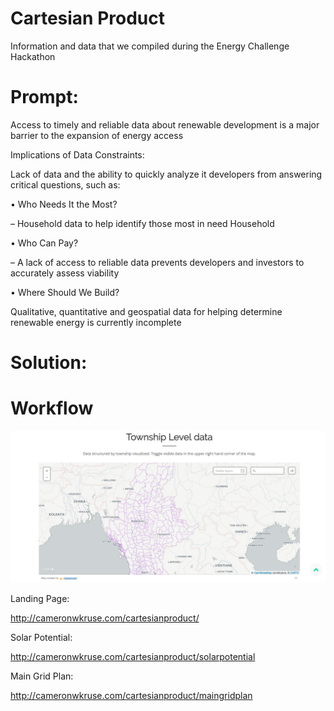 # Cartesian Product 

Information and data that we compiled during the Energy Challenge Hackathon

# Prompt: 

Access to timely and reliable data about renewable development is a major barrier to the expansion of energy access

Implications of Data Constraints:

Lack of data and the ability to quickly analyze it developers from answering critical questions, such as:

• Who Needs It the Most?

– Household data to help identify those most in need Household 

• Who Can Pay? 

 – A lack of access to reliable data prevents developers and investors to accurately assess viability

• Where Should We Build? 

Qualitative, quantitative and geospatial data for helping determine renewable energy is currently incomplete

# Solution:

# Workflow

![Screenshot](imgs/township.png)

Landing Page:

http://cameronwkruse.com/cartesianproduct/

Solar Potential:

http://cameronwkruse.com/cartesianproduct/solarpotential

Main Grid Plan:

http://cameronwkruse.com/cartesianproduct/maingridplan

